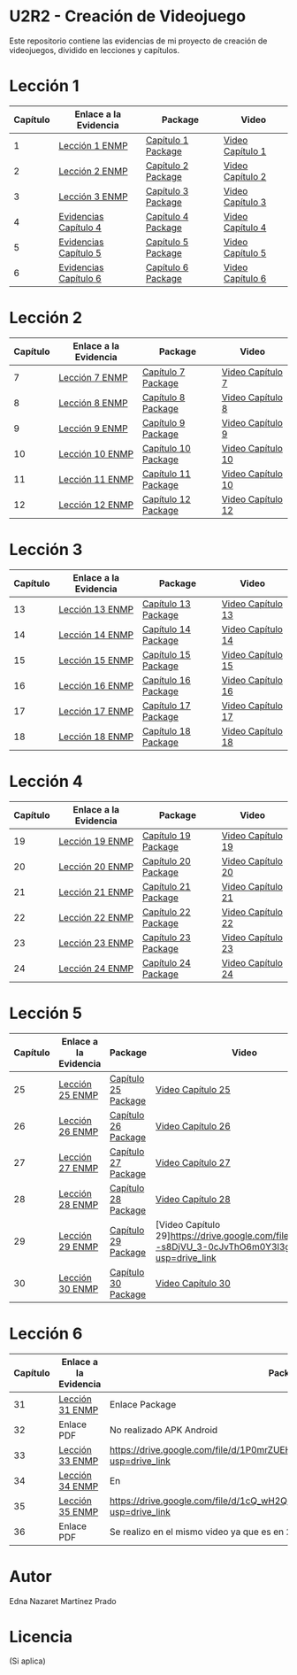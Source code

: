 # U2R2 - Creación de Videojuego

Este repositorio contiene las evidencias de mi proyecto de creación de videojuegos, dividido en lecciones y capítulos.


# Lección 1

| Capítulo | Enlace a la Evidencia | Package | Video |
|---|---|---|---|
| 1 | [Lección 1 ENMP](https://github.com/Nazaret-Martinez/Archivos-para-subir/blob/main/Capitulo1/Leccion%201%20ENMP.pdf) | [Capítulo 1 Package](https://drive.google.com/file/d/195e49U9okJoK6EjhmIvEe3nRuV_dC3lO/view?usp=drive_link) | [Video Capítulo 1](https://drive.google.com/file/d/1-8bs9Rk_OQBbG68mxubPFvwV9_UgXOgE/view?usp=drive_link) |
| 2 | [Lección 2 ENMP](https://github.com/Nazaret-Martinez/Archivos-para-subir/blob/main/Capitulo1/Leccion%202%20ENMP.pdf) | [Capítulo 2 Package](https://drive.google.com/file/d/1H6tH71s7DHiaifaOPMJB0h7ZOgbgYTyT/view?usp=drive_link) | [Video Capítulo 2](https://drive.google.com/file/d/1-8bs9Rk_OQBbG68mxubPFvwV9_UgXOgE/view?usp=drive_link) |
| 3 | [Lección 3 ENMP](https://github.com/Nazaret-Martinez/Archivos-para-subir/blob/main/Capitulo1/Leccion%203%20ENMP.pdf) | [Capítulo 3 Package](https://drive.google.com/file/d/10moqYTmBrIsK0i7Yf-bqVQmdBnYmh8eB/view?usp=drive_link) | [Video Capítulo 3](https://drive.google.com/file/d/1-8bs9Rk_OQBbG68mxubPFvwV9_UgXOgE/view?usp=drive_link) |
| 4 | [Evidencias Capítulo 4](https://github.com/user-attachments/files/18326900/Evidencias.CAp.4.pdf) | [Capítulo 4 Package](https://drive.google.com/file/d/1eSJfhj-AGNK8mCMgVXR9q5JDoia_38mU/view?usp=drive_link) | [Video Capítulo 4](https://drive.google.com/file/d/1-8bs9Rk_OQBbG68mxubPFvwV9_UgXOgE/view?usp=drive_link) |
| 5 | [Evidencias Capítulo 5](https://github.com/user-attachments/files/18326901/Evidencias.Cap.5.pdf) | [Capítulo 5 Package](https://drive.google.com/file/d/1RKHTg68zpXwDO-Fmm2ekbKSeMZqjoluJ/view?usp=drive_link) | [Video Capítulo 5](https://drive.google.com/file/d/1-8bs9Rk_OQBbG68mxubPFvwV9_UgXOgE/view?usp=drive_link) |
| 6 | [Evidencias Capítulo 6](https://github.com/user-attachments/files/18326902/Evidencias.Cap.6.pdf) | [Capítulo 6 Package](https://drive.google.com/file/d/1tBakDrK7tU9FRtaLjnW9owRW3ZJfg4oC/view?usp=drive_link) | [Video Capítulo 6](https://drive.google.com/file/d/1-8bs9Rk_OQBbG68mxubPFvwV9_UgXOgE/view?usp=drive_link) |

# Lección 2

| Capítulo | Enlace a la Evidencia | Package | Video |
|---|---|---|---|
| 7 | [Lección 7 ENMP](https://github.com/Nazaret-Martinez/Archivos-para-subir/blob/main/Leccion%207%20ENMP.pdf) | [Capítulo 7 Package](https://drive.google.com/file/d/1bct4j-Kwz8XfYDaiA7EJfPTfilszckQO/view?usp=drive_link) | [Video Capítulo 7](https://drive.google.com/file/d/1OS9HLkhP8m87g2ZwaAunjKGOx_b1Rteq/view?usp=drive_link) |
| 8 | [Lección 8 ENMP](https://github.com/Nazaret-Martinez/Archivos-para-subir/blob/main/Leccion%208%20%20ENMP.pdf) | [ Capítulo 8 Package](https://drive.google.com/file/d/10Zdr_DUv3mGmtf6I6wSMj5HNCwR0wYg1/view?usp=drive_link)| [Video Capítulo 8](https://drive.google.com/file/d/1aU3kvsMYt3vWxni17WjVB4Bm5tbIpWno/view?usp=drive_link)|
| 9 | [Lección 9 ENMP](https://github.com/Nazaret-Martinez/Archivos-para-subir/blob/main/Leccion%209%20ENMP.pdf) | [Capítulo 9 Package](https://drive.google.com/file/d/10Zdr_DUv3mGmtf6I6wSMj5HNCwR0wYg1/view?usp=drive_link) | [Video Capítulo 9](https://drive.google.com/file/d/1S9DneZeer2eipouSiEjnqfRnzz-PCsc8/view?usp=drive_link) |
| 10 | [Lección 10 ENMP](https://github.com/Nazaret-Martinez/Archivos-para-subir/blob/main/Leccion%2010%20ENMP.pdf) | [Capítulo 10 Package](https://drive.google.com/file/d/1HapC_Kog0DELbtV4VqvmPP6-l2lYKGhF/view?usp=drive_link) | [Video Capítulo 10](https://drive.google.com/file/d/1Rb1HIr9d5IZy10-VdFgiq0vAgYxVFpXr/view?usp=drive_link) |
| 11 | [Lección 11 ENMP](https://github.com/Nazaret-Martinez/Archivos-para-subir/blob/main/Leccion%2011%20ENMP.pdf) | [Capítulo 11 Package](https://drive.google.com/file/d/14NWLe9TES-34l0GajOd_7PTNup8Z7kDi/view?usp=drive_link) | [Video Capítulo 10](https://drive.google.com/file/d/1vzvi7phPm29fATV9TbKDrSRgyJkk6Khp/view?usp=drive_link)|
| 12 | [Lección 12 ENMP](https://github.com/Nazaret-Martinez/Archivos-para-subir/blob/main/Leccion%2012%20ENMP.pdf) | [Capítulo 12 Package](https://drive.google.com/file/d/1K5Ul9wVnsYKplG2nPtnQ5VTsi5qIKgoL/view?usp=drive_link) |[Video Capítulo 12](https://drive.google.com/file/d/11hjT2bGMsANxbDj2YTa7BEZh57BmfqOh/view?usp=drive_link) |

# Lección 3

| Capítulo | Enlace a la Evidencia | Package | Video |
|---|---|---|---|
| 13 | [Lección 13 ENMP](https://github.com/Nazaret-Martinez/Archivos-para-subir/blob/main/Leccion%2013%20ENMP.pdf) | [Capítulo 13 Package](https://drive.google.com/file/d/1gzj8Zf_skZOlDDy7iWFaPa_qGAuNtvEz/view?usp=drive_link) | [Video Capítulo 13](https://drive.google.com/file/d/1u_EhGVOW6m9C6EE2uAsXGPDqDd1GAKGe/view?usp=drive_link)  |
| 14 | [Lección 14 ENMP](https://github.com/Nazaret-Martinez/Archivos-para-subir/blob/main/Leccion%2014%20ENMP.pdf) | [Capítulo 14 Package](https://drive.google.com/file/d/1MNuWQxuM9CRFNRyv7VRv6-ae-5ZkCwPr/view?usp=drive_link) | [Video Capítulo 14](https://drive.google.com/file/d/1OWk7NDKYniDKnGzkK_va4sIwXTQGc7bk/view?usp=drive_link) |
| 15 | [Lección 15 ENMP](https://github.com/Nazaret-Martinez/Archivos-para-subir/blob/main/Leccion%2015%20ENMP.pdf) | [Capítulo 15 Package](https://drive.google.com/file/d/1YReJ-gQ3yaS5SYkJYzKhQMi0dCkivE3O/view?usp=drive_link) | [Video Capítulo 15](https://drive.google.com/file/d/1A3D7XM5mDjLRIP7Pou5LbLtAgSkGsbel/view?usp=drive_link) |
| 16 | [Lección 16 ENMP](https://github.com/Nazaret-Martinez/Archivos-para-subir/blob/main/Leccion%2016%20ENMP.pdf) | [Capítulo 16 Package](https://drive.google.com/file/d/1qDMFZ5Gj81GaxKd6Gz7nlcTZhoFfV_Zg/view?usp=drive_link) | [Video Capítulo 16](https://drive.google.com/file/d/19eBOfWuDU2FnZLf5WpX31CpXu8eP5kYt/view?usp=drive_link) |
| 17 | [Lección 17 ENMP](https://github.com/Nazaret-Martinez/Archivos-para-subir/blob/main/Leccion%2017%20ENMP.pdf) | [Capítulo 17 Package](https://drive.google.com/file/d/1uHXSGMX9nfdZ9f8_yc6D8_MWzvJl0ZzR/view?usp=sharing) | [Video Capítulo 17](https://drive.google.com/file/d/12Xnruf5orkDCSPBX1SZTNghABmk1TaOO/view?usp=drive_link) |
| 18 | [Lección 18 ENMP](https://github.com/Nazaret-Martinez/Archivos-para-subir/blob/main/Leccion%2018%20ENMP.pdf) | [Capítulo 18 Package](https://drive.google.com/file/d/1dqXrZUYZDSO3of_jEm8sDsyKq6xZpjAE/view?usp=drive_link) | [Video Capítulo 18](https://drive.google.com/file/d/1VyhGySNzg2OfuLK-SiBVtCKUdloidmyL/view?usp=drive_link) |

# Lección 4

| Capítulo | Enlace a la Evidencia | Package | Video |
|---|---|---|---|
| 19 | [Lección 19 ENMP](https://github.com/Nazaret-Martinez/Archivos-para-subir/blob/main/Leccion%2019%20ENMP.pdf) | [Capítulo 19 Package](https://drive.google.com/file/d/1sPOqEFBkfWDjuKly8x81SarTr_vM-jmM/view?usp=drive_link) | [Video Capítulo 19](https://drive.google.com/file/d/1nnsGZU640ynT3P7jkA8qobUjl4XFNAS_/view?usp=drive_link) |
| 20 | [Lección 20 ENMP](https://github.com/Nazaret-Martinez/Archivos-para-subir/blob/main/Leccion%2020%20ENMP.pdf) | [Capítulo 20 Package](https://drive.google.com/file/d/143mCBXfbphCx99kCsrdVToB7zUkeUNBm/view?usp=drive_link) | [Video Capítulo 20](https://drive.google.com/file/d/1dpRtFeD-w_rKPy5INmUvHMgqeLrtvY5O/view?usp=drive_link) |
| 21 | [Lección 21 ENMP](https://github.com/Nazaret-Martinez/Archivos-para-subir/blob/main/Leccion%2021%20ENMP.pdf) | [Capítulo 21 Package](https://drive.google.com/file/d/1ZK5ZKPzt8E9vnapZL_X0hwIUl1YMd-w-/view?usp=drive_link) | [Video Capítulo 21](https://drive.google.com/file/d/1Xep6iIEM2gJnK06retsjA82J5fhFqHAs/view?usp=drive_link) |
| 22 | [Lección 22 ENMP](https://github.com/Nazaret-Martinez/Archivos-para-subir/blob/main/Leccion%2022%20ENMP.pdf) | [Capítulo 22 Package](https://drive.google.com/file/d/1cwUw84I1wxzrExiQOcA13IV6ryyZMFM8/view?usp=drive_link) | [Video Capítulo 22](https://drive.google.com/file/d/1TRl3ELh0k3u597gLG20dXP5WQqvA6Ook/view?usp=drive_link) |
| 23 | [Lección 23 ENMP](https://drive.google.com/file/d/1BQTsZ5csAwjUVyYppkSXBvUwQA_0Dc2I/view?usp=drive_link) | [Capítulo 23 Package](https://drive.google.com/file/d/15hOhU3OixuCUeF93BEEWYAQoPilIANeE/view?usp=drive_link) | [Video Capítulo 23](https://drive.google.com/file/d/15SrffsMD-KVLCi2WRdx_z1I98b2ptjvF/view?usp=sharing) |
| 24 | [Lección 24 ENMP](https://github.com/Nazaret-Martinez/Archivos-para-subir/blob/main/Leccion%2024%20ENMP.pdf) | [Capítulo 24 Package](https://drive.google.com/file/d/17HI3sFHasY0sigM7fz7HJMcP8yYdCvWX/view?usp=drive_link) | [Video Capítulo 24](https://drive.google.com/file/d/1OH9iOyP5W4iCzhNikiCod76DQnb8lHG5/view?usp=drive_link) |

# Lección 5

| Capítulo | Enlace a la Evidencia | Package | Video |
|---|---|---|---|
| 25 | [Lección 25 ENMP](https://github.com/Nazaret-Martinez/Archivos-para-subir/blob/main/Leccion%2025%20ENMP.pdf) | [Capítulo 25 Package](https://drive.google.com/file/d/1Bwazmyzib6tR7zCB_tLwtJJ9M0S3H919/view?usp=drive_link) | [Video Capítulo 25](https://drive.google.com/file/d/1mXZnyRsntSp81qJEtx9u1s4o5tCnhNph/view?usp=drive_link) |
| 26 | [Lección 26 ENMP](https://github.com/Nazaret-Martinez/Archivos-para-subir/blob/main/Leccion%2026%20ENMP.pdf) | [Capítulo 26 Package](https://drive.google.com/file/d/1PJ0GqPvPv-g6sm5cYZKRQl9CYj0CFAcu/view?usp=drive_link) | [Video Capítulo 26](https://drive.google.com/file/d/1kdvb48xEwrUO20jYrZ108zCiDV1GE8CF/view?usp=drive_link) |
| 27 | [Lección 27 ENMP](https://github.com/Nazaret-Martinez/Archivos-para-subir/blob/main/Leccion%2027%20ENMP.pdf) | [Capítulo 27 Package](https://drive.google.com/file/d/1uL2OORygoJ4IE6eIoikioHV28zrfmIqH/view?usp=drive_link) | [Video Capítulo 27](https://drive.google.com/file/d/1ghwPXiizd2c--HT6muUbiuWlM78y-FHO/view?usp=drive_link) |
| 28 | [Lección 28 ENMP](https://github.com/Nazaret-Martinez/Archivos-para-subir/blob/main/Leccion%2028%20ENMP.pdf) | [Capítulo 28 Package](https://drive.google.com/file/d/1zDO--Bu6zdg360po6uaaWZat1FCkj2vZ/view?usp=drive_link) | [Video Capítulo 28](https://drive.google.com/file/d/1WyBy_dw-XWswB6fC3TxexY-8rMuP8OUj/view?usp=drive_link) |
| 29 | [Lección 29 ENMP](https://github.com/Nazaret-Martinez/Archivos-para-subir/blob/main/Leccion%2029%20ENMP.pdf) | [Capítulo 29 Package](https://drive.google.com/file/d/1lYOqKP-_MJhpxVh0ZedtOtmaGUg8ABez/view?usp=drive_link) | [Video Capítulo 29]https://drive.google.com/file/d/1CbLy--s8DjVU_3-0cJvThO6m0Y3l3gkw/view?usp=drive_link |
| 30 | [Lección 30 ENMP](https://github.com/Nazaret-Martinez/Archivos-para-subir/blob/main/Leccion%2030%20ENMP.pdf) | [Capítulo 30 Package](https://drive.google.com/file/d/1j9q8zw59UqVRuPEzkURUEjQDliJZ33nX/view?usp=drive_link) | [Video Capítulo 30](https://drive.google.com/file/d/1VbOKGeoc4zj0B4SFpBdEp6FWxXzTTTiG/view?usp=drive_link) |

# Lección 6

| Capítulo | Enlace a la Evidencia | Package | Video |
|---|---|---|---|
| 31 | [Lección 31 ENMP](https://github.com/Nazaret-Martinez/Archivos-para-subir/blob/main/Leccion%2031%20ENMP.pdf) | Enlace Package | https://drive.google.com/file/d/1h0DMF1liHIQLbkV3_rJBYeM5FF7c05b7/view?usp=drive_link |
| 32 | Enlace PDF | No realizado APK Android | Video |
| 33 | [Lección 33 ENMP](https://github.com/Nazaret-Martinez/Archivos-para-subir/blob/main/Leccion%2033%20ENMP.pdf) | https://drive.google.com/file/d/1P0mrZUEHKN86vPEMWNmk7YqNWNsWIRcV/view?usp=drive_link | https://drive.google.com/file/d/15TtSu_33LnmOS0DW9Kg3MeNXsjJcH-2J/view?usp=drive_link |
| 34 | [Lección 34 ENMP](https://github.com/Nazaret-Martinez/Archivos-para-subir/blob/main/Leccion%2034%20ENMP.pdf) | En| https://drive.google.com/file/d/15TtSu_33LnmOS0DW9Kg3MeNXsjJcH-2J/view?usp=drive_link
| 35 | [Lección 35 ENMP](https://github.com/Nazaret-Martinez/Archivos-para-subir/blob/main/Leccion%2035%20ENMP.pdf) | https://drive.google.com/file/d/1cQ_wH2Qq0Dh1DLM_73xmtXFKz8WBfpey/view?usp=drive_link | https://drive.google.com/file/d/1cQ_wH2Qq0Dh1DLM_73xmtXFKz8WBfpey/view?usp=drive_link |
| 36 | Enlace PDF | Se realizo en el mismo video ya que es en 2 partes

# Autor

Edna Nazaret Martínez Prado

# Licencia

(Si aplica)

